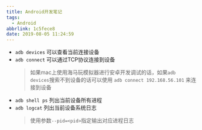 ```yaml
---
title: Android开发笔记
tags:
  - Android
abbrlink: 1c5fece8
date: 2019-08-05 11:24:59
---
```


- `adb devices` 可以查看当前连接设备
- `adb connect` 可以通过TCP协议连接到设备
  > 如果mac上使用海马玩模拟器进行安卓开发调试的话，如果`adb devices`搜索不到设备的话可以使用 `adb connect 192.168.56.101` 来连接到设备
- `adb shell ps` 列出当前设备所有进程
- `adb logcat` 列出当前设备系统日志
  > 使用参数`--pid=<pid>`指定输出对应进程日志
